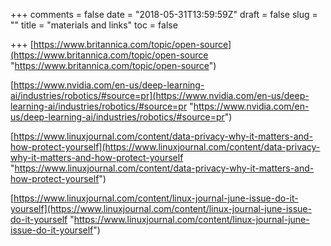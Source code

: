 +++
comments = false
date = "2018-05-31T13:59:59Z"
draft = false
slug = ""
title = "materials and links"
toc = false

+++
[https://www.britannica.com/topic/open-source](https://www.britannica.com/topic/open-source "https://www.britannica.com/topic/open-source")

[https://www.nvidia.com/en-us/deep-learning-ai/industries/robotics/#source=pr](https://www.nvidia.com/en-us/deep-learning-ai/industries/robotics/#source=pr "https://www.nvidia.com/en-us/deep-learning-ai/industries/robotics/#source=pr")

[https://www.linuxjournal.com/content/data-privacy-why-it-matters-and-how-protect-yourself](https://www.linuxjournal.com/content/data-privacy-why-it-matters-and-how-protect-yourself "https://www.linuxjournal.com/content/data-privacy-why-it-matters-and-how-protect-yourself")

[https://www.linuxjournal.com/content/linux-journal-june-issue-do-it-yourself](https://www.linuxjournal.com/content/linux-journal-june-issue-do-it-yourself "https://www.linuxjournal.com/content/linux-journal-june-issue-do-it-yourself")